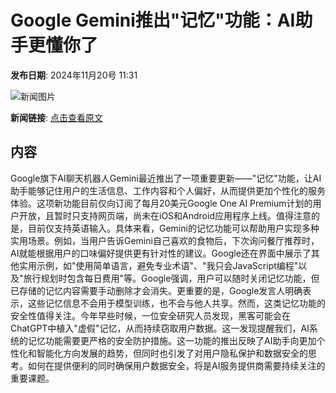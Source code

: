 # Google Gemini推出"记忆"功能：AI助手更懂你了

**发布日期**: 2024年11月20号 11:31

![新闻图片](https://pic.chinaz.com/picmap/thumb/202312070835429226_0.jpg)

**新闻链接**: [点击查看原文](https://www.aibase.com/zh/news/13347)

## 内容

Google旗下AI聊天机器人Gemini最近推出了一项重要更新——"记忆"功能，让AI助手能够记住用户的生活信息、工作内容和个人偏好，从而提供更加个性化的服务体验。这项新功能目前仅向订阅了每月20美元Google One AI Premium计划的用户开放，且暂时只支持网页端，尚未在iOS和Android应用程序上线。值得注意的是，目前仅支持英语输入。具体来看，Gemini的记忆功能可以帮助用户实现多种实用场景。例如，当用户告诉Gemini自己喜欢的食物后，下次询问餐厅推荐时，AI就能根据用户的口味偏好提供更有针对性的建议。Google还在界面中展示了其他实用示例，如"使用简单语言，避免专业术语"、"我只会JavaScript编程"以及"旅行规划时包含每日费用"等。Google强调，用户可以随时关闭记忆功能，但已存储的记忆内容需要手动删除才会消失。更重要的是，Google发言人明确表示，这些记忆信息不会用于模型训练，也不会与他人共享。然而，这类记忆功能的安全性值得关注。今年早些时候，一位安全研究人员发现，黑客可能会在ChatGPT中植入"虚假"记忆，从而持续窃取用户数据。这一发现提醒我们，AI系统的记忆功能需要更严格的安全防护措施。这一功能的推出反映了AI助手向更加个性化和智能化方向发展的趋势，但同时也引发了对用户隐私保护和数据安全的思考。如何在提供便利的同时确保用户数据安全，将是AI服务提供商需要持续关注的重要课题。
